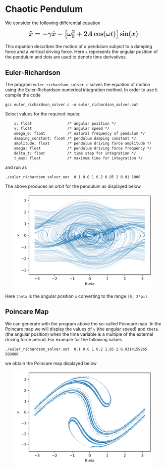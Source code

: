 # Chaotic Pendulum

We consider the following differential equation
<p align="center">
  <img src="_images/equation.png" width="350" title="hover text">
</p>

This equation describes the motion of a pendulum subject to a damping force and a vertical driving force.  Here `x` represents the angular position of the pendulum and dots are used to denote time derivatives.    

## Euler-Richardson

The program `euler_richardson_solver.c` solves the equation of motion using the Euler-Richardson numerical integration method.  In order to use it compile the code 
```
gcc euler_richardson_solver.c -o euler_richardson_solver.out 
```
Select values for the required inputs:
```
    x: float                /* angular position */
    v: float                /* angular speed */
    omega_0: float          /* natural frequency of pendulum */
    damping_constant: float /* pendulum damping constant */
    amplitude: float        /* pendulum driving force amplitude */
    omega: float            /* pendulum driving force frequency */
    delta_t: float          /* time step for integration */
    t_max: float            /* maximum time for integration */
```
and run as
```
./euler_richardson_solver.out  0.1 0.0 1 0.2 0.85 2 0.01 1000
```
The above produces an orbit for the pendulum as displayed below
<p align="center">
  <img src="_images/phase_space.png" width="450" title="hover text">
</p>

Here `theta` is the angular position `x` converting to the range `[0, 2*pi)`.


## Poincare Map

We can generate with the program above the so-called Poincare map.  In the Poincare map we will display the values of `v` (the angular speed) and `theta` (the angular position) when the time variable is a multiple of the external driving force period.  For example for the following values
```
./euler_richardson_solver.out  0.1 0.0 1 0.2 1.05 2 0.0314159265 500000 
```
we obtain the Poincare map displayed below
<p align="center">
  <img src="_images/poincare_map.png" width="450" title="hover text">
</p>